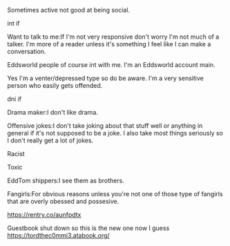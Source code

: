 Sometimes active not good at being social.

int if

Want to talk to me:If I'm not very responsive don't worry I'm not much of a talker. 
I'm more of a reader unless it's something I feel like I can make a conversation.

Eddsworld people of course int with me.
I'm an Eddsworld account main.

Yes I'm a venter/depressed type so do be aware.
I'm a very sensitive person who easily gets offended.

dni if

Drama maker:I don't like drama.


Offensive jokes:I don't take joking about that stuff well or anything in general if it's not supposed to be a joke.
I also take most things seriously so I don't really get a lot of jokes.


Racist


Toxic

EddTom shippers:I see them as brothers.

Fangirls:For obvious reasons unless you're not one of those type of fangirls that are overly obessed and possesive.

https://rentry.co/aunfpdtx

Guestbook shut down so this is the new one now I guess
https://tordthec0mmi3.atabook.org/
<!--
**Justadumbcookie/Justadumbcookie** is a ✨ _special_ ✨ repository because its `README.md` (this file) appears on your GitHub profile.

Here are some ideas to get you started:

- 🔭 I’m currently working on ...
- 🌱 I’m currently learning ...
- 👯 I’m looking to collaborate on ...
- 🤔 I’m looking for help with ...
- 💬 Ask me about ...
- 📫 How to reach me: ...
- 😄 Pronouns: ...
- ⚡ Fun fact: ...
-->
